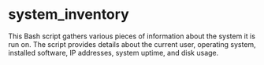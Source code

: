 # system_inventory
This Bash script gathers various pieces of information about the system it is run on. The script provides details about the current user, operating system, installed software, IP addresses, system uptime, and disk usage.
